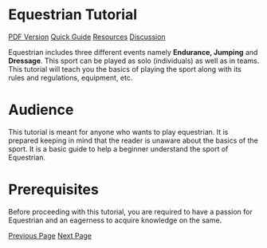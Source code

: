 # Equestrian Tutorial
[PDF Version](../equestrian/equestrian_pdf_version.md)
[Quick Guide](../equestrian/equestrian_quick_guide.md)
[Resources](../equestrian/equestrian_useful_resources.md)
[Discussion](../equestrian/equestrian_discussion.md)

Equestrian includes three different events namely **Endurance, Jumping** and **Dressage**. This sport can be played as solo (individuals) as well as in teams. This tutorial will teach you the basics of playing the sport along with its rules and regulations, equipment, etc.

# Audience
This tutorial is meant for anyone who wants to play equestrian. It is prepared keeping in mind that the reader is unaware about the basics of the sport. It is a basic guide to help a beginner understand the sport of Equestrian.

# Prerequisites
Before proceeding with this tutorial, you are required to have a passion for Equestrian and an eagerness to acquire knowledge on the same.


[Previous Page](../equestrian/index.md) [Next Page](../equestrian/equestrian_overview.md) 
